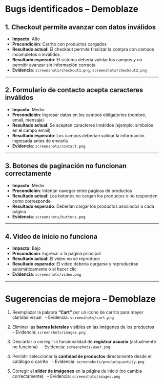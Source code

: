 # Bugs identificados – Demoblaze

## 1. Checkout permite avanzar con datos inválidos
- **Impacto**: Alto
- **Precondición**: Carrito con productos cargados
- **Resultado actual**: El checkout permite finalizar la compra con campos incompletos o inválidos
- **Resultado esperado**: El sistema debería validar los campos y no permitir avanzar sin información correcta
- **Evidencia**: `screenshots/checkout1.png`, `screenshots/checkout2.png`

---

## 2. Formulario de contacto acepta caracteres inválidos
- **Impacto**: Medio
- **Precondición**: Ingresar datos en los campos obligatorios (nombre, email, mensaje)
- **Resultado actual**: Se aceptan caracteres inválidos (ejemplo: símbolos en el campo email)
- **Resultado esperado**: Los campos deberían validar la información ingresada antes de enviarla
- **Evidencia**: `screenshots/contact.png`

---

## 3. Botones de paginación no funcionan correctamente
- **Impacto**: Medio
- **Precondición**: Intentar navegar entre páginas de productos
- **Resultado actual**: Los botones no cargan los productos o no responden como corresponde
- **Resultado esperado**: Deberían cargar los productos asociados a cada página
- **Evidencia**: `screenshots/buttons.png`

---

## 4. Video de inicio no funciona
- **Impacto**: Bajo
- **Precondición**: Ingresar a la página principal
- **Resultado actual**: El video no se reproduce
- **Resultado esperado**: El video debería cargarse y reproducirse automáticamente o al hacer clic
- **Evidencia**: `screenshots/video.png`

---

# Sugerencias de mejora – Demoblaze

1. Reemplazar la palabra **“Cart”** por un ícono de carrito para mayor claridad visual
   - Evidencia: `screenshots/cart.png`

2. Eliminar las **barras laterales** visibles en las imágenes de los productos
   - Evidencia: `screenshots/images.png`

3. Descartar o corregir la funcionalidad de **registrar usuario** (actualmente no funciona)
   - Evidencia: `screenshots/user.png`

4. Permitir seleccionar la **cantidad de productos** directamente desde el catálogo o carrito
   - Evidencia: `screenshots/productquantity.png`

5. Corregir el **slider de imágenes** en la página de inicio (no cambia correctamente)
   - Evidencia: `screenshots/images.png`
